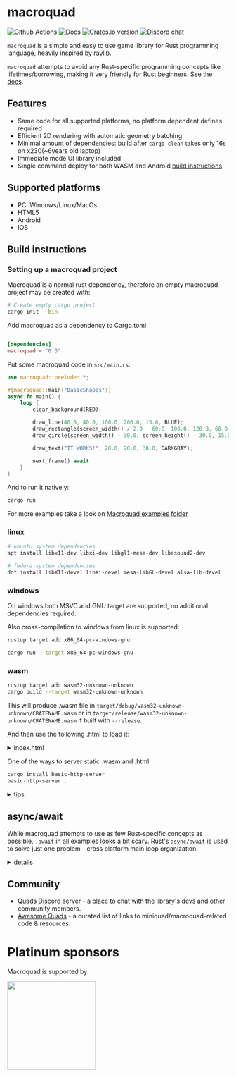 # macroquad

[![Github Actions](https://github.com/not-fl3/macroquad/workflows/Cross-compile/badge.svg)](https://github.com/not-fl3/macroquad/actions?query=workflow%3A)
[![Docs](https://docs.rs/macroquad/badge.svg?version=0.3.0-alpha)](https://docs.rs/macroquad/0.3.0-alpha/macroquad/index.html)
[![Crates.io version](https://img.shields.io/crates/v/macroquad.svg)](https://crates.io/crates/macroquad)
[![Discord chat](https://img.shields.io/discord/710177966440579103.svg?label=discord%20chat)](https://discord.gg/WfEp6ut)

`macroquad` is a simple and easy to use game library for Rust programming language, heavily inspired by [raylib](https://github.com/raysan5/raylib).

`macroquad` attempts to avoid any Rust-specific programming concepts like lifetimes/borrowing, making it very friendly for Rust beginners. See the [docs](https://docs.rs/macroquad/0.3.0-alpha/macroquad/index.html).

## Features

* Same code for all supported platforms, no platform dependent defines required
* Efficient 2D rendering with automatic geometry batching
* Minimal amount of dependencies: build after `cargo clean` takes only 16s on x230(~6years old laptop)
* Immediate mode UI library included
* Single command deploy for both WASM and Android [build instructions](https://github.com/not-fl3/miniquad/#building-examples)

## Supported platforms

* PC: Windows/Linux/MacOs
* HTML5
* Android
* IOS

## Build instructions

### Setting up a macroquad project

Macroquad is a normal rust dependency, therefore an empty macroquad project may be created with:

```bash
# Create empty cargo project
cargo init --bin
```

Add macroquad as a dependency to Cargo.toml:
```toml

[dependencies]
macroquad = "0.3"
```

Put some macroquad code in `src/main.rs`:
```rust
use macroquad::prelude::*;

#[macroquad::main("BasicShapes")]
async fn main() {
    loop {
        clear_background(RED);

        draw_line(40.0, 40.0, 100.0, 200.0, 15.0, BLUE);
        draw_rectangle(screen_width() / 2.0 - 60.0, 100.0, 120.0, 60.0, GREEN);
        draw_circle(screen_width() - 30.0, screen_height() - 30.0, 15.0, YELLOW);

        draw_text("IT WORKS!", 20.0, 20.0, 30.0, DARKGRAY);

        next_frame().await
    }
}
```

And to run it natively: 
```bash
cargo run
```

For more examples take a look on [Macroquad examples folder](https://github.com/not-fl3/macroquad/tree/master/examples)

### linux

```bash
# ubuntu system dependencies
apt install libx11-dev libxi-dev libgl1-mesa-dev libasound2-dev

# fedora system dependencies
dnf install libX11-devel libXi-devel mesa-libGL-devel alsa-lib-devel
```

### windows

On windows both MSVC and GNU target are supported, no additional dependencies required. 

Also cross-compilation to windows from linux is supported:

```sh
rustup target add x86_64-pc-windows-gnu

cargo run --target x86_64-pc-windows-gnu
```

### wasm

```sh
rustup target add wasm32-unknown-unknown
cargo build --target wasm32-unknown-unknown
```

This will produce .wasm file in `target/debug/wasm32-unknown-unknown/CRATENAME.wasm` or in `target/release/wasm32-unknown-unknown/CRATENAME.wasm` if built with `--release`. 

And then use the following .html to load it:

<details><summary>index.html</summary>

```html
<html lang="en">

<head>
    <meta charset="utf-8">
    <title>TITLE</title>
    <style>
        html,
        body,
        canvas {
            margin: 0px;
            padding: 0px;
            width: 100%;
            height: 100%;
            overflow: hidden;
            position: absolute;
            background: black;
            z-index: 0;
        }
    </style>
</head>

<body>
    <canvas id="glcanvas" tabindex='1'></canvas>
    <!-- Minified and statically hosted version of https://github.com/not-fl3/macroquad/blob/master/js/mq_js_bundle.js -->
    <script src="https://not-fl3.github.io/miniquad-samples/mq_js_bundle.js"></script>
    <script>load("CRATENAME.wasm");</script> <!-- Your compiled wasm file -->
</body>

</html>
```
</details>

One of the ways to server static .wasm and .html:

```sh
cargo install basic-http-server
basic-http-server .
```

<details>
<summary>tips</summary>
Adding the following snippet to your Cargo.toml ensures that all dependencies compile in release even in debug mode. In macroquad, this has the effect of making images load several times faster and your applications much more performant, while keeping compile times miraculously low.

```toml
[profile.dev.package.'*']
opt-level = 3
```
</details>

## async/await

While macroquad attempts to use as few Rust-specific concepts as possible, `.await` in all examples looks a bit scary.
Rust's `async/await` is used to solve just one problem - cross platform main loop organization.

<details>
<summary>details</summary>


The problem: on WASM and android it's not really easy to organize the main loop like this:
```
fn main() {
    // do some initialization

    // start main loop
    loop {
        // handle input

        // update logic

        // draw frame
    }
}
```

It is fixable on Android with threads, but on web there is not way to "pause" and "resume" WASM execution, so no WASM code should block ever.
While that loop is blocking for the entire game execution!
The C++ solution for that problem: https://kripken.github.io/blog/wasm/2019/07/16/asyncify.html

But in Rust we have async/await. Rust's `futures` is basically a continuations - `future`'s stack may be store into a variable to later pause/resume execution of future's code.

async/await in macroquad is used without any external dependencies - no runtime, executor or even futures-rs are involved. It's just a way to preserve `main`'s stack on WASM and keep the code cross platform without any WASM-specific main loop.
</details>

## Community

- [Quads Discord server](https://discord.gg/WfEp6ut) - a place to chat with the library's devs and other community members.
- [Awesome Quads](https://github.com/ozkriff/awesome-quads) - a curated list of links to miniquad/macroquad-related code & resources.

# Platinum sponsors

Macroquad is supported by:

<p>
  <a href="https://embark-studios.com">
    <img src="https://www.embark.dev/img/logo_black.png" width="201px">
  </a>
</p>
